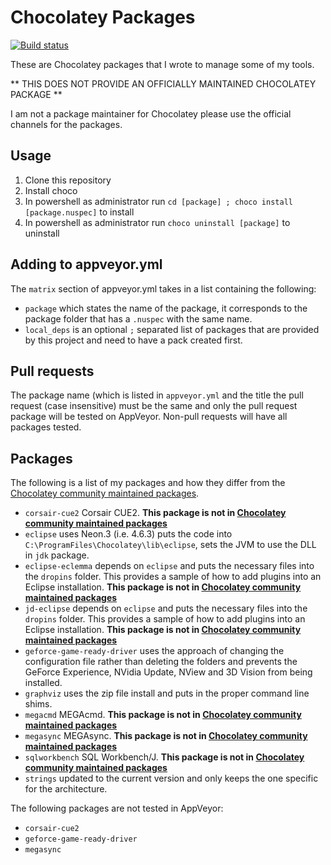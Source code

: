 Chocolatey Packages
===================

[![Build status](https://ci.appveyor.com/api/projects/status/squ0aowdwyqffbc3?svg=true)](https://ci.appveyor.com/project/trajano/choco-packages)

These are Chocolatey packages that I wrote to manage some of my tools.

** THIS DOES NOT PROVIDE AN OFFICIALLY MAINTAINED CHOCOLATEY PACKAGE **

I am not a package maintainer for Chocolatey please use the official channels for the packages.

## Usage

1. Clone this repository
2. Install choco
3. In powershell as administrator run `cd [package] ; choco install [package.nuspec]` to install
4. In powershell as administrator run `choco uninstall [package]` to uninstall

## Adding to appveyor.yml

The `matrix` section of appveyor.yml takes in a list containing the following:

* `package` which states the name of the package, it corresponds to the package folder that has a `.nuspec` with the same name.
* `local_deps` is an optional `;` separated list of packages that are provided by this project and need to have a pack created first.

## Pull requests

The package name (which is listed in `appveyor.yml` and the title the pull request (case insensitive) must be the same and only the pull request package will be tested on AppVeyor.  Non-pull requests will have all packages tested.

## Packages

The following is a list of my packages and how they differ from the [Chocolatey community maintained packages][].

* `corsair-cue2` Corsair CUE2. **This package is not in [Chocolatey community maintained packages]**
* `eclipse` uses Neon.3 (i.e. 4.6.3) puts the code into `C:\ProgramFiles\Chocolatey\lib\eclipse`, sets the JVM to use the DLL in `jdk` package.
* `eclipse-eclemma` depends on `eclipse` and puts the necessary files into the `dropins` folder.  This provides a sample of how to add plugins into an Eclipse installation.  **This package is not in [Chocolatey community maintained packages]**
* `jd-eclipse` depends on `eclipse` and puts the necessary files into the `dropins` folder.  This provides a sample of how to add plugins into an Eclipse installation.  **This package is not in [Chocolatey community maintained packages]**
* `geforce-game-ready-driver` uses the approach of changing the configuration file rather than deleting the folders and prevents the GeForce Experience, NVidia Update, NView and 3D Vision from being installed.
* `graphviz` uses the zip file install and puts in the proper command line shims.
* `megacmd` MEGAcmd. **This package is not in [Chocolatey community maintained packages]**
* `megasync` MEGAsync. **This package is not in [Chocolatey community maintained packages]**
* `sqlworkbench` SQL Workbench/J. **This package is not in [Chocolatey community maintained packages]**
* `strings` updated to the current version and only keeps the one specific for the architecture.

The following packages are not tested in AppVeyor:

* `corsair-cue2`
* `geforce-game-ready-driver`
* `megasync`

[Chocolatey community maintained packages]: https://chocolatey.org/packages/

